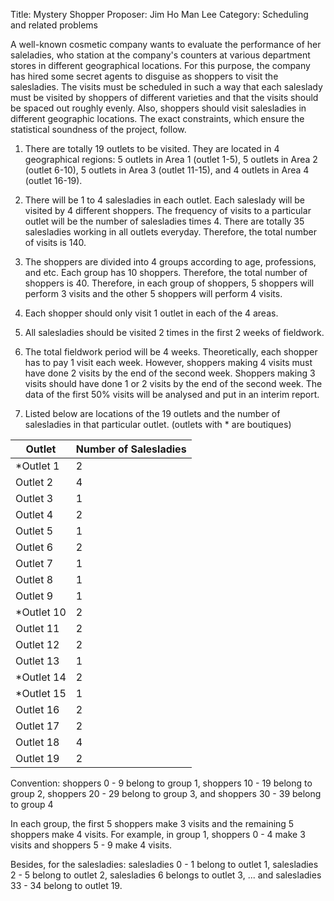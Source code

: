 Title:    Mystery Shopper
Proposer: Jim Ho Man Lee
Category: Scheduling and related problems

A well-known cosmetic company wants to evaluate the performance of her saleladies, who station at the company's counters at various department stores in different geographical locations. For this purpose, the company has hired some secret agents to disguise as shoppers to visit the salesladies. The visits must be scheduled in such a way that each saleslady must be visited by shoppers of different varieties and that the visits should be spaced out roughly evenly. Also, shoppers should visit salesladies in different geographic locations. The exact constraints, which ensure the statistical soundness of the project, follow.

1. There are totally 19 outlets to be visited. They are located in 4 geographical regions: 5 outlets in Area 1 (outlet 1-5), 5 outlets in Area 2 (outlet 6-10), 5 outlets in Area 3 (outlet 11-15), and 4 outlets in Area 4 (outlet 16-19).

2. There will be 1 to 4 salesladies in each outlet. Each saleslady will be visited by 4 different shoppers. The frequency of visits to a particular outlet will be the number of salesladies times 4. There are totally 35 salesladies working in all outlets everyday. Therefore, the total number of visits is 140.

3. The shoppers are divided into 4 groups according to age, professions, and etc. Each group has 10 shoppers. Therefore, the total number of shoppers is 40. Therefore, in each group of shoppers, 5 shoppers will perform 3 visits and the other 5 shoppers will perform 4 visits.

4. Each shopper should only visit 1 outlet in each of the 4 areas.

5. All salesladies should be visited 2 times in the first 2 weeks of fieldwork.

6. The total fieldwork period will be 4 weeks. Theoretically, each shopper has to pay 1 visit each week. However, shoppers making 4 visits must have done 2 visits by the end of the second week. Shoppers making 3 visits should have done 1 or 2 visits by the end of the second week. The data of the first 50% visits will be analysed and put in an interim report.

7. Listed below are locations of the 19 outlets and the number of salesladies in that particular outlet. (outlets with * are boutiques)

Outlet	| Number of Salesladies
--------|---------------------
*Outlet 1	| 2
Outlet 2	| 4
Outlet 3	| 1
Outlet 4	| 2
Outlet 5	| 1
Outlet 6	| 2
Outlet 7	| 1
Outlet 8	| 1
Outlet 9	| 1
*Outlet 10	| 2
Outlet 11	| 2
Outlet 12	| 2
Outlet 13	| 1
*Outlet 14	| 2
*Outlet 15	| 1
Outlet 16	| 2
Outlet 17	| 2
Outlet 18	| 4
Outlet 19	| 2

Convention: shoppers 0 - 9 belong to group 1, shoppers 10 - 19 belong to group 2, shoppers 20 - 29 belong to group 3, and shoppers 30 - 39 belong to group 4

In each group, the first 5 shoppers make 3 visits and the remaining 5 shoppers make 4 visits. For example, in group 1, shoppers 0 - 4 make 3 visits and shoppers 5 - 9 make 4 visits.

Besides, for the salesladies: salesladies 0 - 1 belong to outlet 1, salesladies 2 - 5 belong to outlet 2, salesladies 6 belongs to outlet 3, ... and salesladies 33 - 34 belong to outlet 19.
